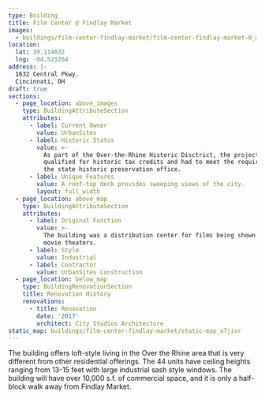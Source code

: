 ```yaml
---
type: Building
title: Film Center @ Findlay Market
images:
  - buildings/film-center-findlay-market/film-center-findlay-market-0_m6jdks
location:
  lat: 39.114632
  lng: -84.521264
address: |-
  1632 Central Pkwy.
  Cincinnati, OH
draft: true
sections:
  - page_location: above_images
    type: BuildingAttributeSection
    attributes:
      - label: Current Owner
        value: UrbanSites
      - label: Historic Status
        value: >-
          As part of the Over-the-Rhine Historic Disctrict, the project
          qualified for historic tax credits and had to meet the requirements of
          the state historic preservation office.
      - label: Unique Features
        value: A roof-top deck provides sweeping views of the city.
        layout: full_width
  - page_location: above_map
    type: BuildingAttributeSection
    attributes:
      - label: Original Function
        value: >-
          The building was a distribution center for films being shown in area
          movie theaters.
      - label: Style
        value: Industrial
      - label: Contractor
        value: UrbanSites Construction
  - page_location: below_map
    type: BuildingRenovationSection
    title: Renovation History
    renovations:
      - title: Renovation
        date: '2017'
        architect: City Studios Architecture
static_map: buildings/film-center-findlay-market/static-map_a7jivr
---
```


The building offers loft-style living in the Over the Rhine area that is very different from other residential offerings. The 44 units have ceiling heights ranging from 13-15 feet with large industrial sash style windows. The building will have over 10,000 s.f. of commercial space, and it is only a half-block walk away from Findlay Market.
